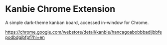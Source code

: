 # Kanbie Chrome Extension
A simple dark-theme kanban board, accessed in-window for Chrome.

https://chrome.google.com/webstore/detail/kanbie/hancagoabobbbadijbbfepodbdgjbfpf?hl=en

